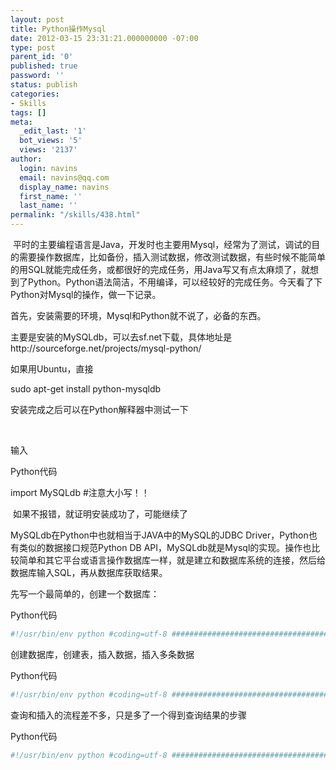 ```yaml
---
layout: post
title: Python操作Mysql
date: 2012-03-15 23:31:21.000000000 -07:00
type: post
parent_id: '0'
published: true
password: ''
status: publish
categories:
- Skills
tags: []
meta:
  _edit_last: '1'
  bot_views: '5'
  views: '2137'
author:
  login: navins
  email: navins@qq.com
  display_name: navins
  first_name: ''
  last_name: ''
permalink: "/skills/438.html"
---
```

&nbsp;平时的主要编程语言是Java，开发时也主要用Mysql，经常为了测试，调试的目的需要操作数据库，比如备份，插入测试数据，修改测试数据，有些时候不能简单的用SQL就能完成任务，或都很好的完成任务，用Java写又有点太麻烦了，就想到了Python。Python语法简洁，不用编译，可以经较好的完成任务。今天看了下Python对Mysql的操作，做一下记录。

首先，安装需要的环境，Mysql和Python就不说了，必备的东西。

主要是安装的MySQLdb，可以去sf.net下载，具体地址是http://sourceforge.net/projects/mysql-python/

如果用Ubuntu，直接

sudo apt-get install python-mysqldb

安装完成之后可以在Python解释器中测试一下

&nbsp;<!--more-->

输入

Python代码

import MySQLdb #注意大小写！！

&nbsp;如果不报错，就证明安装成功了，可能继续了

MySQLdb在Python中也就相当于JAVA中的MySQL的JDBC Driver，Python也有类似的数据接口规范Python DB API，MySQLdb就是Mysql的实现。操作也比较简单和其它平台或语言操作数据库一样，就是建立和数据库系统的连接，然后给数据库输入SQL，再从数据库获取结果。

先写一个最简单的，创建一个数据库：

Python代码

```python
#!/usr/bin/env python #coding=utf-8 ################################### # @author migle # @date 2010-01-17 ################################## #MySQLdb 示例 # ################################## import MySQLdb #建立和数据库系统的连接 conn = MySQLdb.connect(host='localhost', user='root',passwd='longforfreedom') #获取操作游标 cursor = conn.cursor() #执行SQL,创建一个数据库. cursor.execute("""create database python """) #关闭连接，释放资源 cursor.close();
```

创建数据库，创建表，插入数据，插入多条数据

Python代码

```python
#!/usr/bin/env python #coding=utf-8 ################################### # @author migle # @date 2010-01-17 ################################## #MySQLdb 示例 # ################################## import MySQLdb #建立和数据库系统的连接 conn = MySQLdb.connect(host='localhost', user='root',passwd='longforfreedom') #获取操作游标 cursor = conn.cursor() #执行SQL,创建一个数据库. cursor.execute("""create database if not exists python""") #选择数据库 conn.select\_db('python'); #执行SQL,创建一个数据表. cursor.execute("""create table test(id int, info varchar(100)) """) value = [1,"inserted ?"]; #插入一条记录 cursor.execute("insert into test values(%s,%s)",value); values=[] #生成插入参数值 for i in range(20): values.append((i,'Hello mysqldb, I am recoder ' + str(i))) #插入多条记录 cursor.executemany("""insert into test values(%s,%s) """,values); #关闭连接，释放资源 cursor.close();
```

查询和插入的流程差不多，只是多了一个得到查询结果的步骤

Python代码

```python
#!/usr/bin/env python #coding=utf-8 ###################################### # # @author migle # @date 2010-01-17 # ###################################### # # MySQLdb 查询 # ####################################### import MySQLdb conn = MySQLdb.connect(host='localhost', user='root', passwd='longforfreedom',db='python') cursor = conn.cursor() count = cursor.execute('select \* from test') print '总共有 %s 条记录',count #获取一条记录,每条记录做为一个元组返回 print "只获取一条记录:" result = cursor.fetchone(); print result #print 'ID: %s info: %s' % (result[0],result[1]) print 'ID: %s info: %s' % result #获取5条记录，注意由于之前执行有了fetchone()，所以游标已经指到第二条记录了，也就是从第二条开始的所有记录 print "只获取5条记录:" results = cursor.fetchmany(5) for r in results: print r print "获取所有结果:" #重置游标位置，0,为偏移量，mode＝absolute | relative,默认为relative, cursor.scroll(0,mode='absolute') #获取所有结果 results = cursor.fetchall() for r in results: print r conn.close()
```

